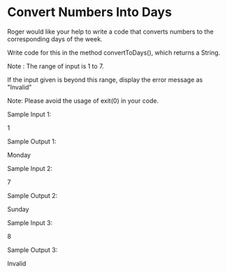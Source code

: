 # Convert Numbers Into Days

Roger would like your help to write a code that converts numbers to the corresponding days of the week. 

Write code for this in the method convertToDays(), which returns a String.

Note : 
The range of input is 1 to 7.


If the input given is beyond this range, display the error message as "Invalid"

Note: Please avoid the usage of exit(0) in your code.  

Sample Input 1:

1

Sample Output 1:

Monday


Sample Input 2:

7

Sample Output 2:

Sunday


Sample Input 3:

8

Sample Output 3:

Invalid

